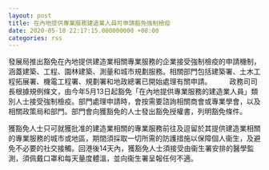 ```yaml
---
layout: post
title: 在內地提供專業服務建造業人員可申請豁免強制檢疫
date: 2020-05-18 22:17:15.000000000 +08:00
categories: rss
---
```


發展局推出豁免在內地提供建造業相關專業服務的企業接受強制檢疫的申請機制，涵蓋建築、工程、園林建築、測量和城市規劃服務。相關部門包括建築署、土木工程拓展署、機電工程署、規劃署和地政總署已開始處理有關申請。
　　
政務司司長根據規例條文，由今年5月13日起豁免「在內地提供專業服務的建造業人員」類別人士接受強制檢疫。部門處理申請時，會按需要諮詢相關商會或專業學會，以及相關政策局和部門。部門會向獲豁免的人士發出豁免授權書，列明豁免條件。

獲豁免人士只可就獲批准的建造業相關的專業服務前往及逗留於其提供建造業相關的專業服務的城市或地區，期間須採取一切所需的防護措施以保障個人衞生，及避免不必要的社交接觸。回港後14天內，獲豁免人士須接受由衞生署安排的醫學監測，須佩戴口罩和每天量度體溫，並向衞生署呈報任何不適。
